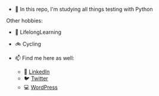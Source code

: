 - :snake: In this repo, I'm studying all things testing with Python


Other hobbies:
- :book: LifelongLearning
- :bike: Cycling

- 📫 Find me here as well: 
  - :handshake: [LinkedIn](https://www.linkedin.com/in/jeremy-keeton/)
  - :bird: [Twitter](https://twitter.com/JeremyPK)
  - :computer: [WordPress](https://jeremypk.net)



